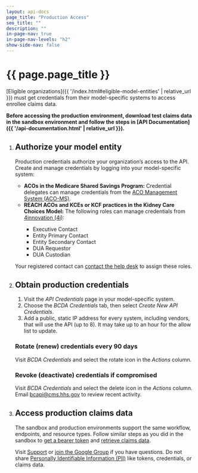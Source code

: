 ```yaml
---
layout: api-docs
page_title: "Production Access"
seo_title: ""
description: ""
in-page-nav: true
in-page-nav-levels: "h2"
show-side-nav: false
---
```


# {{ page.page_title }}

[Eligible organizations]({{ '/index.html#eligible-model-entities' | relative_url }}) must get credentials from their model-specific systems to access enrollee claims data. 

**Before accessing the production environment, download test claims data in the sandbox environment and follow the steps in [API Documentation]({{ '/api-documentation.html' | relative_url }}).**

<ol class="usa-process-list margin-top-4 production-access-process-list">
  <li class="usa-process-list__item">
    <h2 class="usa-process-list__heading margin-y-2">Authorize your model entity</h2>
      <p>
        Production credentials authorize your organization’s access to the API. Create and manage credentials by logging into your model-specific system:
      </p>
      <ul>
        <li>
            <strong>ACOs in the Medicare Shared Savings Program:</strong> Credential delegates can manage credentials from the <a href="https://acoms.cms.gov/api-key-mgmt/bcda" target="_blank" rel="noopener">ACO Management System (ACO-MS)</a>.
        </li>
        <li>
            <strong>REACH ACOs and KCEs or KCF practices in the Kidney Care Choices Model:</strong> The following roles can manage credentials from <a href="https://4innovation.cms.gov/secure/api-credentials/bcda" target="blank" rel="noopener">4innovation (4i)</a>:
        </li>
        <ul>
            <li>Executive Contact </li>
            <li>Entity Primary Contact </li>
            <li>Entity Secondary Contact </li>
            <li>DUA Requestor </li>
            <li>DUA Custodian</li>
        </ul>
      </ul>
      <p>Your registered contact can <a href="https://www.cms.gov/data-research/cms-information-technology/cms-identity-management/help-desk-support" target="blank" rel="noopener">contact the help desk</a> to assign these roles.</p>
  </li>
  <li class="usa-process-list__item">
    <h2 class="usa-process-list__heading margin-y-2">Obtain production credentials</h2>
    <ol>
        <li>Visit the <em>API Credentials</em> page in your model-specific system. </li>
        <li>Choose the <em>BCDA Credentials</em> tab, then select <em>Create New API Credentials</em>.</li>
        <li>Add a public, static IP address for every system, including vendors, that will use the API (up to 8). It may take up to an hour for the allow list to update.</li>
    </ol>
    <h3 class="font-ui-sm">Rotate (renew) credentials every 90 days</h3>
    <p class="margin-top-05">Visit <em>BCDA Credentials</em> and select the rotate icon in the <em>Actions</em> column.</p>
    <h3 class="font-ui-sm">Revoke (deactivate) credentials if compromised</h3>
    <p class="margin-top-05">Visit <em>BCDA Credentials</em> and select the delete icon in the <em>Actions</em> column. Email <a href="mailto:bcapi@cms.hhs.gov" target="blank" rel="noopener">bcapi@cms.hhs.gov</a> to review recent activity.</p>
  </li>
  <li class="usa-process-list__item production-access-final-item">
    <h2 class="usa-process-list__heading margin-y-2">Access production claims data</h2>
      <p>
        The sandbox and production environments support the same workflow, endpoints, and resource types. Follow similar steps as you did in the sandbox to <a href="{{ '/get-a-bearer-token.html' | relative_url }}">get a bearer token</a> and <a href="{{ '/access-claims-data.html' | relative_url }}">retrieve claims data</a>.
      </p>
      <p>
        Visit <a href="{{ '/support.html' | relative_url }}">Support</a> or <a href="https://groups.google.com/forum/#!forum/bc-api" target="blank" rel="noopener">join the Google Group</a> if you have questions. Do not share <a href="{{ '/placeholder.html' | relative_url }}">Personally Identifiable Information (PII)</a> like tokens, credentials, or claims data. 
      </p>
  </li>
</ol>

